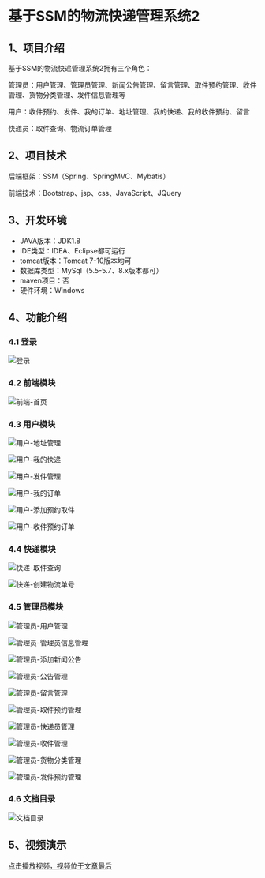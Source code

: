 # 基于SSM的物流快递管理系统2



## 1、项目介绍

基于SSM的物流快递管理系统2拥有三个角色：

管理员：用户管理、管理员管理、新闻公告管理、留言管理、取件预约管理、收件管理、货物分类管理、发件信息管理等

用户：收件预约、发件、我的订单、地址管理、我的快递、我的收件预约、留言

快递员：取件查询、物流订单管理


## 2、项目技术

后端框架：SSM（Spring、SpringMVC、Mybatis）

前端技术：Bootstrap、jsp、css、JavaScript、JQuery

## 3、开发环境

- JAVA版本：JDK1.8
- IDE类型：IDEA、Eclipse都可运行
- tomcat版本：Tomcat 7-10版本均可
- 数据库类型：MySql（5.5-5.7、8.x版本都可） 
- maven项目：否
- 硬件环境：Windows


## 4、功能介绍

### 4.1 登录

![登录](https://project-images-1256969109.cos.ap-chongqing.myqcloud.com/%20Typora-Images/202309221226634.jpg)

### 4.2 前端模块

![前端-首页](https://project-images-1256969109.cos.ap-chongqing.myqcloud.com/%20Typora-Images/202309221227006.jpg)

### 4.3 用户模块

![用户-地址管理](https://project-images-1256969109.cos.ap-chongqing.myqcloud.com/%20Typora-Images/202309221227601.jpg)

![用户-我的快递](https://project-images-1256969109.cos.ap-chongqing.myqcloud.com/%20Typora-Images/202309221227838.jpg)

![用户-发件管理](https://project-images-1256969109.cos.ap-chongqing.myqcloud.com/%20Typora-Images/202309221227282.jpg)

![用户-我的订单](https://project-images-1256969109.cos.ap-chongqing.myqcloud.com/%20Typora-Images/202309221227440.jpg)

![用户-添加预约取件](https://project-images-1256969109.cos.ap-chongqing.myqcloud.com/%20Typora-Images/202309221227968.jpg)

![用户-收件预约订单](https://project-images-1256969109.cos.ap-chongqing.myqcloud.com/%20Typora-Images/202309221227414.jpg)

### 4.4 快递模块

![快递-取件查询](https://project-images-1256969109.cos.ap-chongqing.myqcloud.com/%20Typora-Images/202309221227730.jpg)

![快递-创建物流单号](https://project-images-1256969109.cos.ap-chongqing.myqcloud.com/%20Typora-Images/202309221227487.jpg)

### 4.5 管理员模块

![管理员-用户管理](https://project-images-1256969109.cos.ap-chongqing.myqcloud.com/%20Typora-Images/202309221227305.jpg)

![管理员-管理员信息管理](https://project-images-1256969109.cos.ap-chongqing.myqcloud.com/%20Typora-Images/202309221227225.jpg)

![管理员-添加新闻公告](https://project-images-1256969109.cos.ap-chongqing.myqcloud.com/%20Typora-Images/202309221227909.jpg)

![管理员-公告管理](https://project-images-1256969109.cos.ap-chongqing.myqcloud.com/%20Typora-Images/202309221227067.jpg)

![管理员-留言管理](https://project-images-1256969109.cos.ap-chongqing.myqcloud.com/%20Typora-Images/202309221228499.jpg)

![管理员-取件预约管理](https://project-images-1256969109.cos.ap-chongqing.myqcloud.com/%20Typora-Images/202309221228929.jpg)

![管理员-快递员管理](https://project-images-1256969109.cos.ap-chongqing.myqcloud.com/%20Typora-Images/202309221228160.jpg)

![管理员-收件管理](https://project-images-1256969109.cos.ap-chongqing.myqcloud.com/%20Typora-Images/202309221228076.jpg)

![管理员-货物分类管理](https://project-images-1256969109.cos.ap-chongqing.myqcloud.com/%20Typora-Images/202309221228501.jpg)

![管理员-发件预约管理](https://project-images-1256969109.cos.ap-chongqing.myqcloud.com/%20Typora-Images/202309221228762.jpg)

### 4.6 文档目录

![文档目录](https://project-images-1256969109.cos.ap-chongqing.myqcloud.com/Typora-Images/202309242312345.jpg)

## 5、视频演示

[点击播放视频，视频位于文章最后](输入链接)



